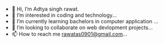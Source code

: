- 👋 Hi, I’m Adtya singh rawat.
- 👀 I’m interested in coding and technology...
- 🌱 I’m currently learning bachelors in computer application ...
- 💞️ I’m looking to collaborate on web devlopment projects...
- 📫 How to reach me rawatas0901@gmail.com...

<!---
unreal0901/unreal0901 is a ✨ special ✨ repository because its `README.md` (this file) appears on your GitHub profile.
You can click the Preview link to take a look at your changes.
--->
